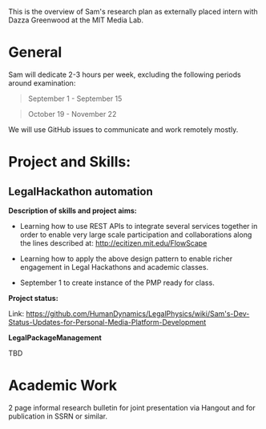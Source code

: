 This is the overview of Sam's research plan as externally placed intern with Dazza Greenwood at the MIT Media Lab.

# General

Sam will dedicate 2-3 hours per week, excluding the following periods around examination:

>September 1 - September 15  

>October 19 - November 22

We will use GitHub issues to communicate and work remotely mostly.

# Project and Skills:

## LegalHackathon automation

**Description of skills and project aims:**


* Learning how to use REST APIs to integrate several services together in order to enable very large scale participation and collaborations along the lines described at: http://ecitizen.mit.edu/FlowScape

* Learning how to apply the above design pattern to enable richer engagement in Legal Hackathons and academic classes.

* September 1 to create instance of the PMP ready for class.

**Project status:**

Link: https://github.com/HumanDynamics/LegalPhysics/wiki/Sam's-Dev-Status-Updates-for-Personal-Media-Platform-Development

**LegalPackageManagement**

TBD


# Academic Work

2 page informal research bulletin for joint presentation via Hangout and for publication in SSRN or similar.

